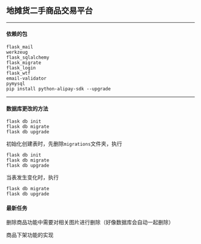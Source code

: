 ## 地摊货二手商品交易平台

---

#### 依赖的包

```text
flask_mail
werkzeug
flask_sqlalchemy
flask_migrate
flask_login
flask_wtf
email-validator
pymysql
pip install python-alipay-sdk --upgrade
```

---

#### 数据库更改的方法

```text
flask db init
flask db migrate
flask db upgrade
```

初始化创建表时，先删除`migrations`文件夹，执行

```text
flask db init
flask db migrate
flask db upgrade
```

当表发生变化时，执行

```text
flask db migrate
flask db upgrade
```

#### 最新任务

删除商品功能中需要对相关图片进行删除（好像数据库会自动一起删除）

商品下架功能的实现
